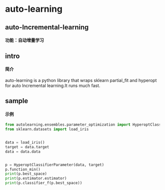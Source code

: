 # auto-learning
## auto-lncremental-learning
#### 功能：自动增量学习
## intro 
#### 简介
auto-learning is a python library that wraps sklearn partial_fit and hyperopt for auto lncremental learning.It runs much fast.
## sample
#### 示例
```python
from autolearning.ensembles.parameter_optimization import HyperoptClassifierParameter
from sklearn.datasets import load_iris


data = load_iris()
target = data.target
data = data.data


p = HyperoptClassifierParameter(data, target)
p.function_min()
print(p.best_space)
print(p.estimator.estimator)
print(p.classifier_f(p.best_space))
```

